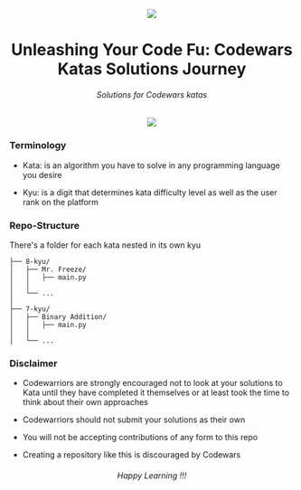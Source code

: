 <p align="center">
<a href="https://www.codewars.com/users/mewara-gitxx/badges">
    <img src="https://www.codewars.com/users/mewara-gitxx/badges/large">
</a>
</p>

<h1 align="center">Unleashing Your Code Fu: Codewars Katas Solutions Journey</h1>

<h6 align="center">
  Solutions for Codewars katas
</h6>

<p align="center">
  <a href="https://github.com/prettier/prettier">
    <img src="https://img.shields.io/badge/code_style-prettier-ff69b4.svg?style=flat-square">
  </a>
</p>


### Terminology

- Kata: is an algorithm you have to solve in any programming language you desire

- Kyu: is a digit that determines kata difficulty level as well as the user rank on the platform

### Repo-Structure

There's a folder for each kata nested in its own kyu

```ascii
├── 8-kyu/
│   ├── Mr. Freeze/
│   │   ├── main.py
│   │   
│   └── ...
│
├── 7-kyu/
│   ├── Binary Addition/
│   │   ├── main.py
│   │   
│   └── ...
```

### Disclaimer

- Codewarriors are strongly encouraged not to look at your solutions to Kata until they have completed it themselves or at least took the time to think about their own approaches

* Codewarriors should not submit your solutions as their own

- You will not be accepting contributions of any form to this repo

* Creating a repository like this is discouraged by Codewars

<h6 align="center">
  Happy Learning !!!
</h6>
